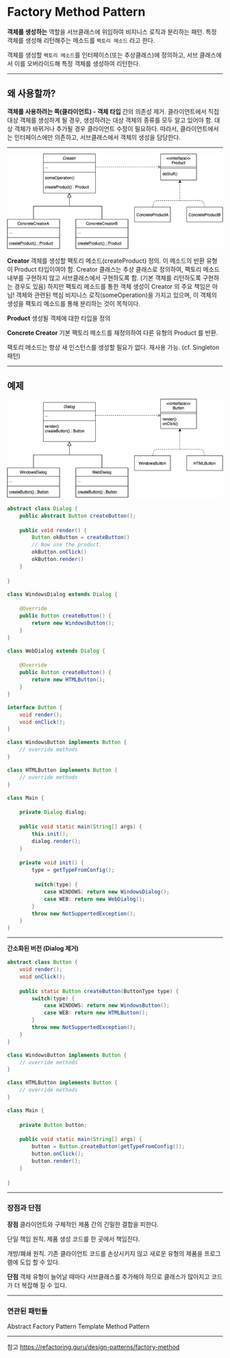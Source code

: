 # Factory Method Pattern

**객체를 생성하는** 역할을 서브클래스에 위임하여 비지니스 로직과 분리하는 패턴.
특정 객체를 생성해 리턴해주는 메소드를 `팩토리 메소드` 라고 한다.

객체를 생성할 `팩토리 메소드`를 인터페이스(또는 추상클래스)에 정의하고, 서브 클래스에서 이를 오버라이드해 특정 객체를 생성하여 리턴한다. 



---

## 왜 사용할까?
**객체를 사용하려는 쪽(클라이언트) - 객체 타입**  간의 의존성 제거.
클라이언트에서 직접 대상 객체를 생성하게 될 경우, 생성하려는 대상 객체의 종류를 모두 알고 있어야 함. 대상 객체가 바뀌거나 추가될 경우 클라이언트 수정이 필요하다.
따라서, 클라이언트에서는 인터페이스에만 의존하고, 서브클래스에서 객체의 생성을 담당한다.

---

![이미지](../../resource/FactoryMethod01.jpeg)

**Creator**
객체를 생성할 팩토리 메소드(createProduct) 정의. 
이 메소드의 반환 유형이 Product 타입이여야 함.
Creator 클래스는 추상 클래스로 정의하여, 팩토리 메소드 내부를 구현하지 않고 서브클래스에서 구현하도록 함. (기본 객체를 리턴하도록 구현하는 경우도 있음)
하지만 팩토리 메소드를 통한 객체 생성이 Creator 의 주요 책임은 아님!
객체와 관련된 핵심 비지니스 로직(someOperation)을 가지고 있으며, 이 객체의 생성을 팩토리 메소드를 통해 분리하는 것이 목적이다.

**Product**
생성될 객체에 대한 타입을 정의 

**Concrete Creator**
기본 팩토리 메소드를 재정의하여 다른 유형의 Product 를 반환.

팩토리 메소드는 항상 새 인스턴스를 생성할 필요가 없다. 재사용 가능. (cf. Singleton 패턴)


---
## 예제

![이미지](../../resource/FactoryMethod02.jpeg)

```java
abstract class Dialog {
    public abstract Button createButton();

    public void render() {
        Button okButton = createButton()
        // Now use the product.
        okButton.onClick()
        okButton.render()
    }

}
```

```java
class WindowsDialog extends Dialog {

    @Override
    public Button createButton() {
        return new WindowsButton();
    }
}
```
```java
class WebDialog extends Dialog {

    @Override
    public Button createButton() {
        return new HTMLButton();
    }
}
```

```java
interface Button {
    void render();
    void onClick();
}
```
```java
class WindowsButton implements Button {
    // override methods
}
```
```java
class HTMLButton implements Button {
    // override methods
}
```

```java
class Main {

    private Dialog dialog;

    public void static main(String[] args) {
        this.init();
        dialog.render();
    }

    private void init() {
        type = getTypeFromConfig();

         switch(type) {
            case WINDOWS: return new WindowsDialog();
            case WEB: return new WebDialog();
        }
        throw new NotSuppertedException();
    }
}
```

---
**간소화된 버전 (Dialog 제거)**

```java
abstract class Button {
    void render();
    void onClick();

    public static Button createButton(ButtonType type) {
        switch(type) {
            case WINDOWS: return new WindowsButton();
            case WEB: return new HTMLButton();
        }
        throw new NotSuppertedException();
    }
}
```
```java
class WindowsButton implements Button {
    // override methods
}
```
```java
class HTMLButton implements Button {
    // override methods
}
```

```java
class Main {

    private Button button;

    public void static main(String[] args) {
        button = Button.createButton(getTypeFromConfig());
        button.onClick();
        button.render();
    }

}
```
---
### 장점과 단점

**장점** 
 클라이언트와 구체적인 제품 간의 긴밀한 결합을 피한다. 

 단일 책임 원칙. 
 제품 생성 코드를 한 곳에서 책임진다.
 
 개방/폐쇄 원칙.
 기존 클라이언트 코드를 손상시키지 않고 새로운 유형의 제품을 프로그램에 도입 할 수 있다.

**단점**
객체 유형이 늘어날 때마다 서브클래스를 추가해야 하므로 클래스가 많아지고 코드가 더 복잡해 질 수 있다.

---
### 연관된 패턴들
Abstract Factory Pattern
Template Method Pattern

---
참고
https://refactoring.guru/design-patterns/factory-method